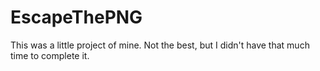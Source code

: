# EscapeThePNG
This was a little project of mine. Not the best, but I didn't have that much time to complete it.
